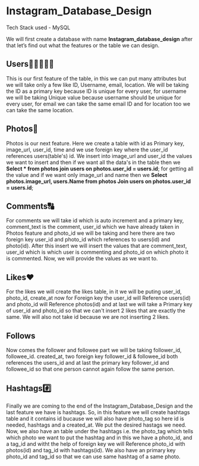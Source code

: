 # Instagram_Database_Design

Tech Stack used - MySQL

We will first create a database with name **Instagram_database_design**
after that let’s find out what the features or the table we can design.

## **Users🧑🏻‍🤝‍🧑🏻**

This is our first feature of the table, in this we can put many attributes but we will take only a few like ID, Username, email, location. 
We will be taking the ID as a primary key because ID is unique for every user, for username we will be taking Unique value because username should be unique for every user, for email we can take the same email ID and for location too we can take the same location.


## **Photos📸**

Photos is our next feature. Here we create a table with id as Primary key, image_url, user_id, time and we use foreign key where the user_id references users(table's) id. We insert into image_url and user_id the values we want to insert and then if we want all the data's in the table then we **Select * from photos join users on photos.user_id = users.id**; for getting all the value and if we want only image_url and name then we **Select photos.image_url, users.Name from photos Join users on photos.user_id = users.id**;


## **Comments🔠**

For comments we will take id which is auto increment and a primary key, comment_text is the comment, user_id which we have already taken in Photos feature and photo_id we will be taking  and here there are two foreign key user_id and photo_id which references to users(id) and photo(id). After this insert we will insert the values that are comment_text, user_id which is which user is commenting and photo_id on which photo it is commented. Now, we will provide the values as we want to.


## **Likes♥️**

For the likes we will create the likes table, in it we will be puting user_id, photo_id, create_at now for Foreign key the user_id will Reference users(id) and photo_id will Reference photos(id) and at last we will take a Primary key of user_id and photo_id so that we can't insert 2 likes that are exactly the same. We will also not take id because we are not inserting 2 likes. 


## **Follows**

Now comes the follower and followee part we will be taking follower_id, followee_id. created_at, two foreign key follower_id & followee_id both references the users_id and at last the primary key follower_id and followee_id so that one person cannot again follow the same person.


## **Hashtags#️⃣**

Finally we are coming to the end of the Instagram_Database_Design and the last feature we have is hashtags. So, in this feature we will create hashtags table and it contains id bucause we will also have photo_tag so here id is needed, hashtags and a created_at. We put the desired hastags we need.
Now, we also have an table under the hashtags i.e. the photo_tag which tells which photo we want to put the hashtag and in this we have a photo_id, and a tag_id and witht the help of foreign key we will Reference photo_id with photos(id) and tag_id with hashtags(id). We also have an primary key photo_id and tag_id so that we can use same hashtag of a same photo.









